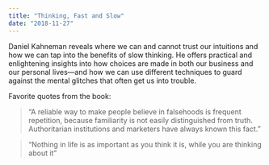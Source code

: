 ```yaml
---
title: "Thinking, Fast and Slow"
date: "2018-11-27"
---
```


Daniel Kahneman reveals where we can and cannot trust our intuitions and how we can tap into the benefits of slow thinking. He offers practical and enlightening insights into how choices are made in both our business and our personal lives—and how we can use different techniques to guard against the mental glitches that often get us into trouble.

Favorite quotes from the book:

> “A reliable way to make people believe in falsehoods is frequent repetition, because familiarity is not easily distinguished from truth. Authoritarian institutions and marketers have always known this fact.”

> “Nothing in life is as important as you think it is, while you are thinking about it”
